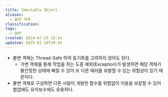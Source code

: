 ```yaml
---
title: Immutable Object
aliases:
  - 불변 객체
classification: 
tags:
  - OOP
created: 2024-07-29 18:14
updated: 2025-01-18T20:16
---
```

- 불변 객체는 Thread-Safe 하여 동기화를 고려하지 않아도 된다.
	- 가변 객체를 통해 작업을 하는 도중 예외(Exception)가 발생하면 해당 객체가 불안정한 상태에 빠질 수 있어 또 다른 에러를 유발할 수 있는 위험성이 있기 때문이다.
- 불변 객체로 구성하면 다른 사람이 개발한 함수를 위험없이 이용을 보장할 수 있어 협업에도 유지보수에도 유용하다.
